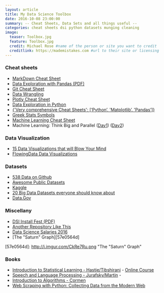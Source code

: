 ```yaml
---
layout: article
title: My Data Science Toolbox
date: 2016-10-08 23:00:00
summary: -- Cheat Sheets, Data Sets and all things useful --
categories: cheat sheets dsi python datasets munging cleaning
image:
  teaser: Toolbox.jpg
  feature: Toolbox.jpg
  credit: Michael Rose #name of the person or site you want to credit
  creditlink: https://mademistakes.com #url to their site or licensing
---
```


### Cheat sheets
+ [MarkDown Cheat Sheet][daa8bf2e]
+ [Data Exploration with Pandas (PDF)][765375b7]
+ [Git Cheat Sheet][5b59dee3]
+ [Data Wrangling][bf644cd9]
+ [Plotly Cheat Sheet][a0bc03de]
+ [Data Exploration in Python][5ef6cdbd]
+ [{'Very comprehensive Cheat Sheets': [‘Python’. 'Matplotlib’. 'Pandas’]}  ][61282ec4]
+ [Greek Stats Symbols][eb21dd19]
+ [Machine Learning Cheat Sheet][e85fc1d2]
+ Machine Learning: Think Big and Parallel ([Day1][46009404]) ([Day2][25db89c5])

[5b59dee3]: https://www.git-tower.com/blog/git-cheat-sheet/ "Git Cheat Sheet"
[daa8bf2e]: http://stationinthemetro.com/wp-content/uploads/2013/04/Markdown_Cheat_Sheet_v1-1.pdf "Markdown Cheat Sheet"
[765375b7]: /pdfs/DataEx_using_Pandas.pdf "Data Exploration using Pandas"
[bf644cd9]: https://github.com/ben519/DataWrangling/blob/master/Python/README.md "Data Wrangling"
[a0bc03de]: https://images.plot.ly/plotly-documentation/images/python_cheat_sheet.pdf "Plotly Cheat Sheet"
[5ef6cdbd]: https://www.analyticsvidhya.com/wp-content/uploads/2016/08/Data-Exploration-in-Python.pdf "Data Exploration in Python"
[61282ec4]: https://drive.google.com/drive/u/1/folders/0ByIrJAE4KMTtaGhRcXkxNHhmY2M "{'Very comprehensive Cheat Sheets': [‘Python’. 'Matplotlib’. 'Pandas’]}"
[eb21dd19]: http://www.rapidtables.com/math/symbols/Statistical_Symbols.htm "Greek Stats Symbols"
[e85fc1d2]: http://devzum.com/2015/06/best-machine-learning-cheat-sheets/ "Machine Learning Cheat Sheet"
[46009404]: https://www.cs.utexas.edu/~pingali/CS395T/2013fa/lectures/inderjit-day1.pdf "Day1"
[25db89c5]: https://www.cs.utexas.edu/~pingali/CS395T/2013fa/lectures/inderjit-day2.pdf "Day2"

### Data Visualization
+ [15 Data Visualizations that will Blow Your Mind][ec8ae7c9]
+ [FlowingData Data Visualizations][0f8cc95c]

[0f8cc95c]: http://flowingdata.com/ "FlowingData Data Visualizations"
[ec8ae7c9]: http://blog.udacity.com/2015/01/15-data-visualizations-will-blow-mind.html "15 Data Visualizations that will Blow Your Mind"

### Datasets
+ [538 Data on Github][f6738410]
+ [Awesome Public Datasets][4795b88c]
+ [Kaggle][56bee817]
+ [20 Big Data Datasets everyone should know about][8ae7b356]
+ [Data.Gov][fa181133]

[56bee817]:https://www.kaggle.com/datasets "Kaggle"
[4795b88c]:https://github.com/caesar0301/awesome-public-datasets "Awesome Public Datasets"
[f6738410]:https://github.com/fivethirtyeight/data "538 Data on Github"
[8ae7b356]:http://www.smartdatacollective.com/bernardmarr/235366/big-data-20-free-big-data-sources-everyone-should-know "20 Big Data Datasets everyone should know about"
[fa181133]: https://www.data.gov/ "Data.Gov"

### Miscellany
+ [DSI Install Fest (PDF)][6e1ab8cc]
+ [Another Repository Like This][61b998a9]
+ [Data Science Salaries 2016][1f65aa36]
+ [The "Saturn" Graph][57e0564d]

[6e1ab8cc]: /pdfs/installfest_readme.pdf "GA-DSI-INSTALLFEST"
[61b998a9]: https://www.analyticsvidhya.com/blog/2016/09/most-active-data-scientists-free-books-notebooks-tutorials-on-github/ "Another Repository Like This"
[1f65aa36]: http://www.burtchworks.com/files/2016/04/Burtch-Works-Study_DS-2016-webinar-to-share.pdf "Data Science Salaries 2016"
[57e0564d]: http://i.imgur.com/CkRe7Ru.png "The "Saturn" Graph"

### Books
+ [Introduction to Statistical Learning - Hastie/Tibshirani](https://www.amazon.com/gp/product/1461471370/ref=oh_aui_detailpage_o02_s00?ie=UTF8&psc=1) - [Online Course](https://lagunita.stanford.edu/courses/HumanitiesSciences/StatLearning/Winter2016/info)
+ [Speech and Language Processing - Jurafsky/Martin](https://www.amazon.com/gp/product/0131873210/ref=oh_aui_detailpage_o01_s00?ie=UTF8&psc=1) -
+ [Introduction to Algorithms - Cormen](https://www.amazon.com/gp/product/B00BG75ETI/ref=oh_aui_detailpage_o00_s00?ie=UTF8&psc=1)
+ [Web Scraping with Python: Collecting Data from the Modern Web](https://www.amazon.com/Web-Scraping-Python-Collecting-Modern/dp/1491910291)
